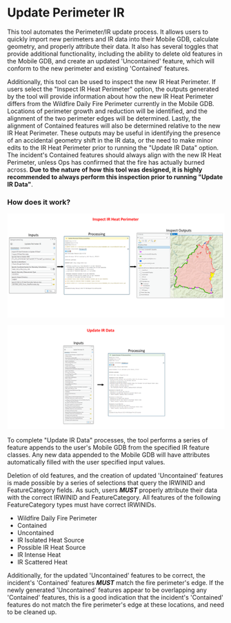 # Update Perimeter IR

This tool automates the Perimeter/IR update process. It allows users to quickly import new perimeters and IR data into their Mobile GDB, calculate geometry, and properly attribute their data. It also has several toggles that provide additional functionality, including the ability to delete old features in the Mobile GDB, and create an updated 'Uncontained' feature, which will conform to the new perimeter and existing 'Contained' features.

Additionally, this tool can be used to inspect the new IR Heat Perimeter. If users select the "Inspect IR Heat Perimeter" option, the outputs generated by the tool will provide information about how the new IR Heat Perimeter differs from the Wildfire Daily Fire Perimeter currently in the Mobile GDB. Locations of perimeter growth and reduction will be identified, and the alignment of the two perimeter edges will be determined. Lastly, the alignment of Contained features will also be determined relative to the new IR Heat Perimeter. These outputs may be useful in identifying the presence of an accidental geometry shift in the IR data, or the need to make minor edits to the IR Heat Perimeter prior to running the "Update IR Data" option. The incident's Contained features should always align with the new IR Heat Perimeter, unless Ops has confirmed that the fire has actually burned across. **Due to the nature of how this tool was designed, it is highly recommended to always perform this inspection prior to running "Update IR Data"**.

### How does it work?

![screenshot_UpdatePerimeterIR_1.png](/docs/screenshot_UpdatePerimeterIR_1.png?raw=true)



![screenshot_UpdatePerimeterIR_2.png](/docs/screenshot_UpdatePerimeterIR_2.png?raw=true)


To complete "Update IR Data" processes, the tool performs a series of feature appends to the user's Mobile GDB from the specified IR feature classes. Any new data appended to the Mobile GDB will have attributes automatically filled with the user specified input values. 

Deletion of old features, and the creation of updated 'Uncontained' features is made possible by a series of selections that query the IRWINID and FeatureCategory fields. As such, users ***MUST*** properly attribute their data with the correct IRWINID and FeatureCategory. All features of the following FeatureCategory types must have correct IRWINIDs.

- Wildfire Daily Fire Perimeter
- Contained
- Uncontained
- IR Isolated Heat Source
- Possible IR Heat Source
- IR Intense Heat
- IR Scattered Heat


Additionally, for the updated 'Uncontained' features to be correct, the incident's 'Contained' features ***MUST*** match the fire perimeter's edge. If the newly generated 'Uncontained' features appear to be overlapping any 'Contained' features, this is a good indication that the incident's 'Contained' features do not match the fire perimeter's edge at these locations, and need to be cleaned up.





